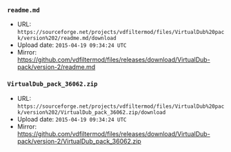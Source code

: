 ### `readme.md`

- URL: `https://sourceforge.net/projects/vdfiltermod/files/VirtualDub%20pack/version%202/readme.md/download`
- Upload date: `2015-04-19 09:34:24 UTC`
- Mirror: https://github.com/vdfiltermod/files/releases/download/VirtualDub-pack/version-2/readme.md


### `VirtualDub_pack_36062.zip`

- URL: `https://sourceforge.net/projects/vdfiltermod/files/VirtualDub%20pack/version%202/VirtualDub_pack_36062.zip/download`
- Upload date: `2015-04-19 09:34:24 UTC`
- Mirror: https://github.com/vdfiltermod/files/releases/download/VirtualDub-pack/version-2/VirtualDub_pack_36062.zip
